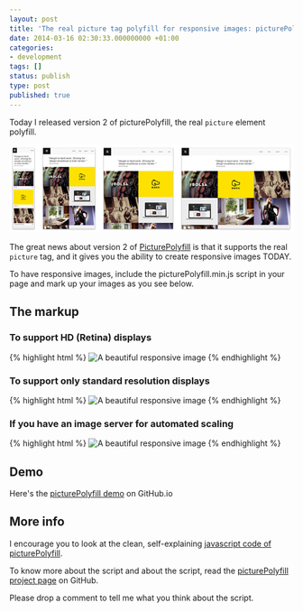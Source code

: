 ```yaml
---
layout: post
title: 'The real picture tag polyfill for responsive images: picturePolyfill'
date: 2014-03-16 02:30:33.000000000 +01:00
categories:
- development
tags: []
status: publish
type: post
published: true
---
```

Today I released version 2 of picturePolyfill, the real `picture` element polyfill.

![Responsive Images](/assets/responsive_images.jpg)

The great news about version 2 of [PicturePolyfill](https://github.com/verlok/picturePolyfill "picturePolyfill repo") is that it supports the real `picture` tag, and it gives you the ability to create responsive images TODAY.

To have responsive images, include the picturePolyfill.min.js script in your page and mark up your images as you see below.

## The markup

### To support HD (Retina) displays

{% highlight html %}
<picture data-alt="A beautiful responsive image" data-default-src="img/1440x1440.gif">
    <source srcset="img/480x480.gif,   img/480x480x2.gif 2x"/>
    <source srcset="img/768x768.gif,   img/768x768x2.gif 2x"   media="(min-width: 481px)"/>
    <source srcset="img/1440x1440.gif, img/1440x1440x2.gif 2x" media="(min-width: 1025px)"/>
    <source srcset="img/1920x1920.gif, img/1920x1920x2.gif 2x" media="(min-width: 1441px)"/>
    <noscript>
        <img src="img/768x768.gif" alt="A beautiful responsive image"/>
    </noscript>
</picture>
{% endhighlight %}

### To support only standard resolution displays

{% highlight html %}
<picture data-alt="A beautiful responsive image" data-default-src="img/1440x1440.gif">
    <source srcset="img/480x480.gif"/>
    <source srcset="img/768x768.gif"   media="(min-width: 481px)"/>
    <source srcset="img/1440x1440.gif" media="(min-width: 1025px)"/>
    <source srcset="img/1920x1920.gif" media="(min-width: 1441px)"/>
    <noscript>
        <img src="img/768x768.gif" alt="A beautiful responsive image"/>
    </noscript>
</picture>
{% endhighlight %}

### If you have an image server for automated scaling

{% highlight html %}
<picture data-alt="A beautiful responsive image" data-default-src="http://demo.api.pixtulate.com/demo/large-2.jpg?w=1440">
    <source srcset="http://demo.api.pixtulate.com/demo/large-2.jpg?w=480"/>
    <source srcset="http://demo.api.pixtulate.com/demo/large-2.jpg?w=512" media="(min-width: 481px)"/>
    <source srcset="http://demo.api.pixtulate.com/demo/large-2.jpg?w=720" media="(min-width: 1025px)"/>
    <source srcset="http://demo.api.pixtulate.com/demo/large-2.jpg?w=960" media="(min-width: 1441px)"/>
    <noscript>
        <img src="http://demo.api.pixtulate.com/demo/large-2.jpg?w=1440" alt="A beautiful responsive image"/>
    </noscript>
</picture>
{% endhighlight %}

## Demo

Here's the [picturePolyfill demo](http://verlok.github.io/picturePolyfill/ "picturePolyfill demo - responsive images with support to HD (retina) display") on GitHub.io

## More info

I encourage you to look at the clean, self-explaining [javascript code of picturePolyfill](https://github.com/verlok/picturePolyfill/blob/master/picturePolyfill.js).

To know more about the script and about the script, read the [picturePolyfill project page](https://github.com/verlok/picturePolyfill "picturePolyfill") on GitHub.

Please drop a comment to tell me what you think about the script.